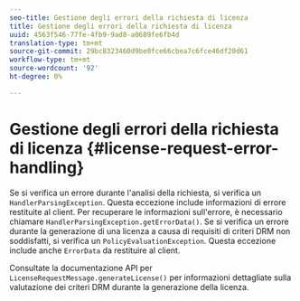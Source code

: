 ```yaml
---
seo-title: Gestione degli errori della richiesta di licenza
title: Gestione degli errori della richiesta di licenza
uuid: 4563f546-77fe-4fb9-9ad8-a0689fe6fb4d
translation-type: tm+mt
source-git-commit: 29bc8323460d9be0fce66cbea7c6fce46df20d61
workflow-type: tm+mt
source-wordcount: '92'
ht-degree: 0%

---
```



# Gestione degli errori della richiesta di licenza {#license-request-error-handling}

Se si verifica un errore durante l&#39;analisi della richiesta, si verifica un `HandlerParsingException`. Questa eccezione include informazioni di errore restituite al client. Per recuperare le informazioni sull&#39;errore, è necessario chiamare `HandlerParsingException.getErrorData()`. Se si verifica un errore durante la generazione di una licenza a causa di requisiti di criteri DRM non soddisfatti, si verifica un `PolicyEvaluationException`. Questa eccezione include anche `ErrorData` da restituire al client.

Consultate la documentazione API per `LicenseRequestMessage.generateLicense()` per informazioni dettagliate sulla valutazione dei criteri DRM durante la generazione della licenza.

